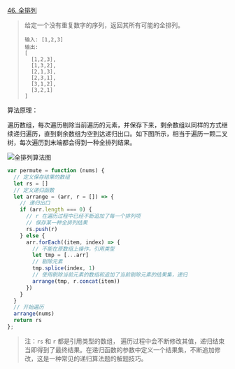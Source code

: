 [46. 全排列](https://leetcode-cn.com/problems/permutations/)

> 给定一个没有重复数字的序列，返回其所有可能的全排列。
> 
> ```
> 输入: [1,2,3]
> 输出:
> [
>   [1,2,3],
>   [1,3,2],
>   [2,1,3],
>   [2,3,1],
>   [3,1,2],
>   [3,2,1]
> ]
> ```

算法原理：

遍历数组，每次遍历剔除当前遍历的元素，并保存下来，剩余数组以同样的方式继续递归遍历，直到剩余数组为空到达递归出口。如下图所示，相当于遍历一颗二叉树，每次遍历到末端都会得到一种全排列结果。

![全排列算法图](https://github.com/shzym86/leetcode-javascript/raw/master/images/46.jpg)

```js
var permute = function (nums) {
  // 定义保存结果的数组
  let rs = []
  // 定义递归函数
  let arrange = (arr, r = []) => {
    // 递归出口
    if (arr.length === 0) {
      // r 在遍历过程中已经不断追加了每一个排列项
      // 保存某一种全排列结果
      rs.push(r)
    } else {
      arr.forEach((item, index) => {
        // 不能在原数组上操作，引用类型
        let tmp = [...arr]
        // 剔除元素
        tmp.splice(index, 1)
        // 使用剔除当前元素的数组和追加了当前剔除元素的结果集，递归
        arrange(tmp, r.concat(item))
      })
    }
  }
  // 开始遍历
  arrange(nums)
  return rs
};
```

> 注：`rs` 和 `r` 都是引用类型的数组， 遍历过程中会不断修改其值，递归结束当即得到了最终结果。在递归函数的参数中定义一个结果集，不断追加修改，这是一种常见的递归算法题的解题技巧。